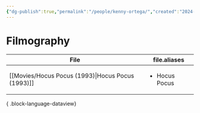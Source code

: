 ```yaml
---
{"dg-publish":true,"permalink":"/people/kenny-ortega/","created":"2024-06-17","updated":"2024-06-17"}
---
```



# Filmography

| File                                                 | file.aliases                  |
| ---------------------------------------------------- | ----------------------------- |
| [[Movies/Hocus Pocus (1993)\|Hocus Pocus (1993)]] | <ul><li>Hocus Pocus</li></ul> |

{ .block-language-dataview}
